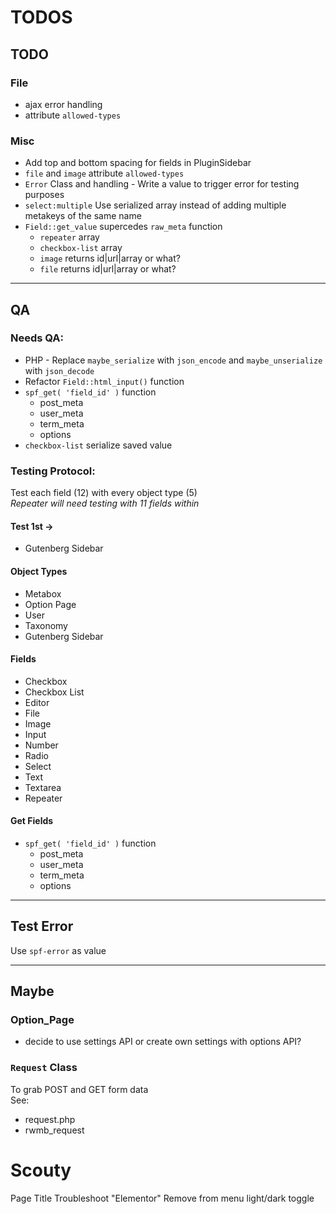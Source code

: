 # TODOS

## TODO
### File 
- ajax error handling
- attribute `allowed-types`


### Misc
- Add top and bottom spacing for fields in PluginSidebar
- `file` and `image` attribute `allowed-types`
- `Error` Class and handling - Write a value to trigger error for testing purposes
- `select:multiple` Use serialized array instead of adding multiple metakeys of the same name
- `Field::get_value` supercedes `raw_meta` function
    - `repeater` array
    - `checkbox-list` array
    - `image` returns id|url|array or what?
    - `file` returns id|url|array or what?

------------------------------------------

## QA
### Needs QA:
- PHP - Replace `maybe_serialize` with `json_encode` and `maybe_unserialize` with `json_decode`
- Refactor `Field::html_input()` function  
- `spf_get( 'field_id' )` function  
    - post_meta
    - user_meta
    - term_meta
    - options
- `checkbox-list` serialize saved value  

### Testing Protocol:
Test each field (12) with every object type (5)  
*Repeater will need testing with 11 fields within*

#### Test 1st ->
- Gutenberg Sidebar


#### Object Types
- Metabox
- Option Page
- User
- Taxonomy
- Gutenberg Sidebar

#### Fields
- Checkbox
- Checkbox List
- Editor
- File
- Image
- Input
- Number
- Radio
- Select
- Text
- Textarea
- Repeater

#### Get Fields
- `spf_get( 'field_id' )` function  
    - post_meta
    - user_meta
    - term_meta
    - options

------------------------------------------

## Test Error
Use `spf-error` as value

------------------------------------------

## Maybe

### Option_Page
- decide to use settings API or create own settings with options API?

### `Request` Class 
To grab POST and GET form data  
See:  
- request.php
- rwmb_request


# Scouty
Page Title
Troubleshoot "Elementor"
Remove from menu light/dark toggle
